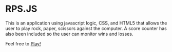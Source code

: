 # RPS.JS

This is an application using javascript logic, CSS, and HTML5 that allows the user to play rock, paper, scissors against the computer.  A score counter has also been included so the user can monitor wins and losses.

Feel free to <a href="https://grandsuccess87.github.io/RockPaperScissorsJs/"> Play! </a>
